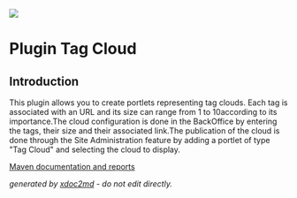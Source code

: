 ![](http://dev.lutece.paris.fr/jenkins/buildStatus/icon?job=cms-plugin-tagcloud-deploy)
# Plugin Tag Cloud

## Introduction
This plugin allows you to create portlets representing tag clouds. Each tag is associated with an URL and its size can range from 1 to 10according to its importance.The cloud configuration is done in the BackOffice by entering the tags, their size and their associated link.The publication of the cloud is done through the Site Administration feature by adding a portlet of type "Tag Cloud" and selecting the cloud to display.

[Maven documentation and reports](http://dev.lutece.paris.fr/plugins/plugin-tagcloud/)



 *generated by [xdoc2md](https://github.com/lutece-platform/tools-maven-xdoc2md-plugin) - do not edit directly.*